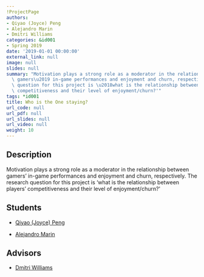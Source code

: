 ```yaml
---
!ProjectPage
authors:
- Qiyao (Joyce) Peng
- Alejandro Marin
- Dmitri Williams
categories: &id001
- Spring 2019
date: '2019-01-01 00:00:00'
external_link: null
image: null
slides: null
summary: "Motivation plays a strong role as a moderator in the relationship between\
  \ gamers\u2019 in-game performances and enjoyment and churn, respectively. The research\
  \ question for this project is \u2018what is the relationship between players\u2019\
  \ competitiveness and their level of enjoyment/churn?'"
tags: *id001
title: Who is the One staying?
url_code: null
url_pdf: null
url_slides: null
url_video: null
weight: 10
---
```

## Description

Motivation plays a strong role as a moderator in the relationship between gamers’ in-game performances and enjoyment and churn, respectively. The research question for this project is ‘what is the relationship between players’ competitiveness and their level of enjoyment/churn?&#39;





## Students

* [Qiyao (Joyce) Peng](../../../author/qiyao-joyce-peng)

* [Alejandro Marin](../../../author/alejandro-marin)

## Advisors

* [Dmitri Williams](../../../author/dmitri-williams)
